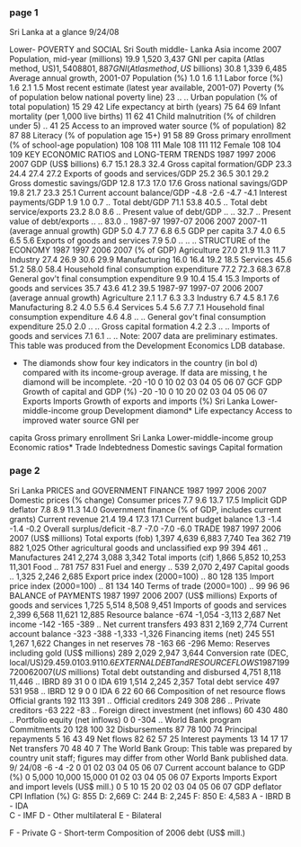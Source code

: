 ### page 1
Sri Lanka at a glance
9/24/08
 
 
Lower-
POVERTY and SOCIAL
Sri
South
middle-
Lanka
Asia
income
2007
Population, mid-year 
(millions)
19.9
1,520
3,437
GNI per capita 
(Atlas method, US$)
1,540
880
1,887
GNI 
(Atlas method, US$ billions)
30.8
1,339
6,485
Average annual growth, 2001-07
Population 
(%)
1.0
1.6
1.1
Labor force 
(%)
1.6
2.1
1.5
Most recent estimate (latest year available, 2001-07)
Poverty 
(% of population below national poverty line)
23
..
..
Urban population 
(% of total population)
15
29
42
Life expectancy at birth 
(years)
75
64
69
Infant mortality 
(per 1,000 live births)
11
62
41
Child malnutrition 
(% of children under 5)
..
41
25
Access to an improved water source 
(% of population)
82
87
88
Literacy 
(% of population age 15+)
91
58
89
Gross primary enrollment  
(% of school-age population)
108
108
111
    Male
108
111
112
    Female
108
104
109
KEY ECONOMIC RATIOS and LONG-TERM TRENDS
1987
1997
2006
2007
GDP 
(US$ billions)
6.7
15.1
28.3
32.4
Gross capital formation/GDP
23.3
24.4
27.4
27.2
Exports of goods and services/GDP
25.2
36.5
30.1
29.2
Gross domestic savings/GDP
12.8
17.3
17.0
17.6
Gross national savings/GDP
19.8
21.7
23.3
25.1
Current account balance/GDP
-4.8
-2.6
-4.7
-4.1
Interest payments/GDP
1.9
1.0
0.7
..
Total debt/GDP
71.1
53.8
40.5
..
Total debt service/exports
23.2
8.0
8.6
..
Present value of debt/GDP
..
..
32.7
..
Present value of debt/exports
..
..
83.0
..
1987-97
1997-07
2006
2007
2007-11
(average annual growth)
GDP
5.0
4.7
7.7
6.8
6.5
GDP per capita
3.7
4.0
6.5
6.5
5.6
Exports of goods and services
7.9
5.0
..
..
..
STRUCTURE of the ECONOMY
1987
1997
2006
2007
(% of GDP)
Agriculture
27.0
21.9
11.3
11.7
Industry
27.4
26.9
30.6
29.9
   Manufacturing
16.0
16.4
19.2
18.5
Services
45.6
51.2
58.0
58.4
Household final consumption expenditure
77.2
72.3
68.3
67.8
General gov't final consumption expenditure
9.9
10.4
15.4
15.3
Imports of goods and services
35.7
43.6
41.2
39.5
1987-97
1997-07
2006
2007
(average annual growth)
Agriculture
2.1
1.7
6.3
3.3
Industry
6.7
4.5
8.1
7.6
   Manufacturing
8.2
4.0
5.5
6.4
Services
5.4
5.6
7.7
7.1
Household final consumption expenditure
4.6
4.8
..
..
General gov't final consumption expenditure
25.0
2.0
..
..
Gross capital formation
4.2
2.3
..
..
Imports of goods and services
7.1
6.1
..
..
Note: 2007 data are preliminary estimates.
This table was produced from the Development Economics LDB database.
* The diamonds show four key indicators in the country (in bol
d) compared with its income-group average. If data are missing, t
he diamond will 
    be incomplete.
-20
-10
0
10
02 03 04 05 06 07
GCF
GDP
Growth of capital and GDP (%)
-20
-10
0
10
20
02 03 04 05 06 07
Exports
Imports
Growth of exports and imports (%)
Sri Lanka
Lower-middle-income group
Development diamond*
Life expectancy
Access to improved water source
GNI
per

capita
Gross
primary
enrollment
Sri Lanka
Lower-middle-income group
Economic ratios*
Trade
Indebtedness
Domestic
savings
Capital 
formation

### page 2
Sri Lanka
PRICES and GOVERNMENT FINANCE
1987
1997
2006
2007
Domestic prices
(% change)
Consumer prices
7.7
9.6
13.7
17.5
Implicit GDP deflator
7.8
8.9
11.3
14.0
Government finance
(% of GDP, includes current grants)
Current revenue
21.4
19.4
17.3
17.1
Current budget balance
1.3
-1.4
-1.4
-0.2
Overall surplus/deficit
-8.7
-7.0
-7.0
-6.0
TRADE
1987
1997
2006
2007
(US$ millions)
Total exports (fob)
1,397
4,639
6,883
7,740
   Tea
362
719
882
1,025
   Other agricultural goods and unclassified exp
99
394
461
..
   Manufactures
241
2,274
3,088
3,342
Total imports (cif)
1,866
5,852
10,253
11,301
   Food
..
781
757
831
   Fuel and energy
..
539
2,070
2,497
   Capital goods
..
1,325
2,246
2,685
Export price index 
(2000=100)
..
80
128
135
Import price index 
(2000=100)
..
81
134
140
Terms of trade 
(2000=100)
..
99
96
96
BALANCE of PAYMENTS
1987
1997
2006
2007
(US$ millions)
Exports of goods and services
1,725
5,514
8,508
9,451
Imports of goods and services
2,399
6,568
11,621
12,885
Resource balance
-674
-1,054
-3,113
2,687
Net income
-142
-165
-389
..
Net current transfers
493
831
2,169
2,774
Current account balance
-323
-388
-1,333
-1,326
Financing items (net)
245
551
1,267
1,622
Changes in net reserves
78
-163
66
-296
Memo:
Reserves including gold 
(US$ millions)
289
2,029
2,947
3,644
Conversion rate 
(DEC, local/US$)
29.4
59.0
103.9
110.6
EXTERNAL DEBT and RESOURCE FLOWS
1987
1997
2006
2007
(US$ millions)
Total debt outstanding and disbursed
4,751
8,118
11,446
..
    IBRD
89
31
0
0
    IDA
619
1,514
2,245
2,357
Total debt service
497
531
958
..
    IBRD
12
9
0
0
    IDA
6
22
60
66
Composition of net resource flows
    Official grants
192
113
391
..
    Official creditors
249
308
286
..
    Private creditors
-63
222
-83
..
    Foreign direct investment (net inflows)
60
430
480
..
    Portfolio equity (net inflows)
0
0
-304
..
World Bank program
    Commitments
20
128
100
32
    Disbursements
87
78
100
74
    Principal repayments
5
16
43
49
    Net flows
82
62
57
25
    Interest payments
13
14
17
17
    Net transfers
70
48
40
7
The World Bank Group: This table was prepared by country unit staff; figures may differ from other World Bank published data. 9/
24/08
-6
-4
-2
0
01 02 03 04 05 06 07
Current account balance to GDP (%)
0
5,000
10,000
15,000
01 02 03 04 05 06 07
Exports
Imports
Export and import levels (US$ mill.)
0
5
10
15
20
02 03 04 05 06 07
GDP deflator
CPI
Inflation (%)
G: 855
D: 2,669
C: 244
B: 2,245
F: 850
E: 4,583
A - IBRD
B - IDA    
C - IMF
D - Other multilateral
E - Bilateral

F - Private
G - Short-term
Composition of 2006 debt (US$ mill.)
